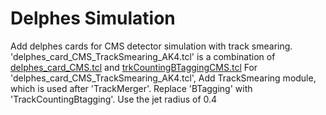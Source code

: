 #

# Delphes Simulation
Add delphes cards for CMS detector simulation with track smearing.
'delphes_card_CMS_TrackSmearing_AK4.tcl' is a combination of [delphes_card_CMS.tcl](https://github.com/delphes/delphes/blob/master/cards/delphes_card_CMS.tcl) and [trkCountingBTaggingCMS.tcl](https://github.com/delphes/delphes/blob/master/cards/trkCountingBTaggingCMS.tcl)
For 'delphes_card_CMS_TrackSmearing_AK4.tcl',
    Add TrackSmearing module, which is used after 'TrackMerger'.
    Replace 'BTagging' with 'TrackCountingBtagging'.
    Use the jet radius of 0.4
